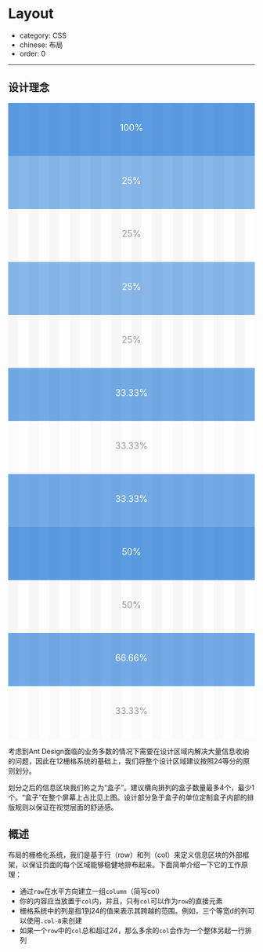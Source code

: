 # Layout

- category: CSS
- chinese: 布局
- order: 0

---

## 设计理念

<div class="row demo-row" >
  <div class="col-24 demo-col demo-col-1">
    100%
  </div>
</div>
<div class="row demo-row">
  <div class="col-6 demo-col demo-col-2">
    25%
  </div>
  <div class="col-6 demo-col demo-col-3">
    25%
  </div>
  <div class="col-6 demo-col demo-col-2">
    25%
  </div>
  <div class="col-6 demo-col demo-col-3">
    25%
  </div>
</div>
<div class="row demo-row">
  <div class="col-8 demo-col demo-col-4">
    33.33%
  </div>
  <div class="col-8 demo-col demo-col-5">
    33.33%
  </div>
  <div class="col-8 demo-col demo-col-4">
    33.33%
  </div>
</div>
<div class="row demo-row">
  <div class="col-12 demo-col demo-col-1">
    50%
  </div>
  <div class="col-12 demo-col demo-col-3">
    50%
  </div>
</div>
<div class="row demo-row">
  <div class="col-16 demo-col demo-col-4">
    66.66%
  </div>
  <div class="col-8 demo-col demo-col-5">
    33.33%
  </div>
</div>

考虑到Ant Design面临的业务多数的情况下需要在设计区域内解决大量信息收纳的问题，因此在12栅格系统的基础上，我们将整个设计区域建议按照24等分的原则划分。

划分之后的信息区块我们称之为“盒子”。建议横向排列的盒子数量最多4个，最少1个。“盒子”在整个屏幕上占比见上图。设计部分急于盒子的单位定制盒子内部的排版规则以保证在视觉层面的舒适感。

## 概述

布局的栅格化系统，我们是基于行（row）和列（col）来定义信息区块的外部框架，以保证页面的每个区域能够稳健地排布起来。下面简单介绍一下它的工作原理：

* 通过`row`在水平方向建立一组`column`（简写col）
* 你的内容应当放置于`col`内，并且，只有`col`可以作为`row`的直接元素
* 栅格系统中的列是指1到24的值来表示其跨越的范围。例如，三个等宽d的列可以使用`.col-8`来创建
* 如果一个`row`中的`col`总和超过24，那么多余的`col`会作为一个整体另起一行排列


<style>
.row {
    background-image: linear-gradient(90deg, #F5F5F5 4.16666667%, transparent 4.16666667%, transparent 8.33333333%, #F5F5F5 8.33333333%, #F5F5F5 12.5%,  transparent 12.5%, transparent 16.66666667%, #F5F5F5 16.66666667%, #F5F5F5 20.83333333%, transparent 20.83333333%, transparent 25%, #F5F5F5 25%, #F5F5F5 29.16666667%, transparent 29.16666667%, transparent 33.33333333%, #F5F5F5 33.33333333%, #F5F5F5 37.5%, transparent 37.5%, transparent 41.66666667%, #F5F5F5 41.66666667%, #F5F5F5 45.83333333%, transparent 45.83333333%, transparent 50%, #F5F5F5 50%, #F5F5F5 54.16666667%, transparent 54.16666667%, transparent 58.33333333%, #F5F5F5 58.33333333%, #F5F5F5 62.5%, transparent 62.5%, transparent 66.66666667%, #F5F5F5 66.66666667%, #F5F5F5 70.83333333%,  transparent 70.83333333%, transparent 75%, #F5F5F5 75%, #F5F5F5 79.16666667%, transparent 79.16666667%, transparent 83.33333333%, #F5F5F5 83.33333333%, #F5F5F5 87.5%, transparent 87.5%, transparent 91.66666667%, #F5F5F5 91.66666667%, #F5F5F5 95.83333333%, transparent 95.83333333%);
}

.row div {
  padding: 5px 0;
  background: rgba(24, 115, 216, 0.7);
  text-align: center;
  min-height: 28px;
  border: 1px solid rgba(0, 0, 0, 0.1);
  margin-top: 10px;
  margin-bottom: 10px;
  color: #fff;
}

.row .demo-col {
  text-align: center;
  padding: 40px 0;
  color: #fff;
  font-size: 18px;
  border: none;
  margin-top: 0;
  margin-bottom: 0;
}
.row .demo-col-1 {
  background: rgba(24, 115, 216, 0.7);
}
.row .demo-col-2 {
  background: rgba(24, 115, 216, 0.5);
}
.row .demo-col-3 {
  background: rgba(255, 255, 255, 0.2);
  color: #999;
}
.row .demo-col-4 {
  background: rgba(24, 115, 216, 0.6);
}
.row .demo-col-5 {
  background: rgba(255, 255, 255, 0.5);
  color: #999;
}

</style>